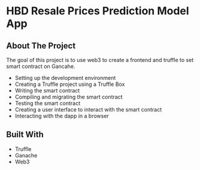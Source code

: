 # HBD Resale Prices Prediction Model App

## About The Project
The goal of this project is to use web3 to create a frontend and truffle to set smart contract on Gancahe. 

- Setting up the development environment
- Creating a Truffle project using a Truffle Box
- Writing the smart contract
- Compiling and migrating the smart contract
- Testing the smart contract
- Creating a user interface to interact with the smart contract
- Interacting with the dapp in a browser

## Built With
- Truffle
- Ganache
- Web3
